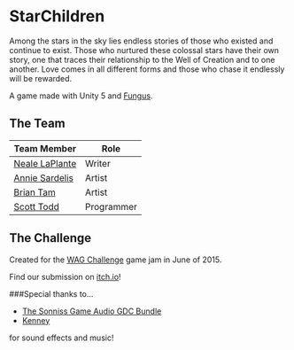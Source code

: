# StarChildren

Among the stars in the sky lies endless stories of those who existed and continue to exist. Those who nurtured these colossal stars have their own story, one that traces their relationship to the Well of Creation and to one another. Love comes in all different forms and those who chase it endlessly will be rewarded.

A game made with Unity 5 and [Fungus](https://fungusgames.squarespace.com/).

## The Team

| Team Member                                      | Role       |
| ------------------------------------------------ | ---------- |
| [Neale LaPlante](http://www.nealelaplante.com)   | Writer     |
| [Annie Sardelis](http://asardelis.com)           | Artist     |
| [Brian Tam](http://xinoph.github.io/)            | Artist     |
| [Scott Todd](http://scotttodd.github.io/)        | Programmer |

## The Challenge

Created for the [WAG Challenge](http://itch.io/jam/wag-challenge) game jam in June of 2015.

Find our submission on [itch.io](http://starchildren.itch.io/starchildren)!

###Special thanks to...
* [The Sonniss Game Audio GDC Bundle](http://www.sonniss.com/sound-effects/free-download-game-audio/)
* [Kenney](http://www.kenney.nl/)

for sound effects and music!
